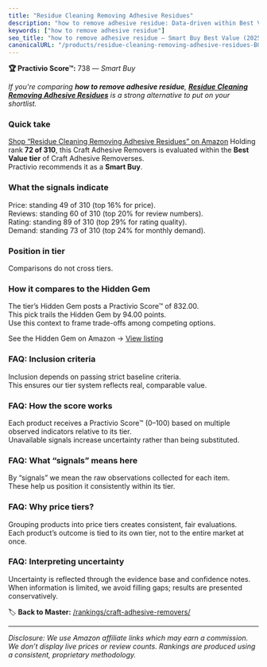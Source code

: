 ```yaml
---
title: "Residue Cleaning Removing Adhesive Residues"
description: "how to remove adhesive residue: Data-driven within Best Value ranking using the Practivio Score™. Positioned by quality, value, demand, findability, momentum."
keywords: ["how to remove adhesive residue"]
seo_title: "how to remove adhesive residue — Smart Buy Best Value (2025)"
canonicalURL: "/products/residue-cleaning-removing-adhesive-residues-B08P7J4GW7/"
---
```


**🏆 Practivio Score™:** 738 — _Smart Buy_


*If you're comparing **how to remove adhesive residue**, **[Residue Cleaning Removing Adhesive Residues](https://www.amazon.com/dp/B08P7J4GW7?tag=practivio-20)** is a strong alternative to put on your shortlist.*
### Quick take
[Shop “Residue Cleaning Removing Adhesive Residues” on Amazon](https://www.amazon.com/dp/B08P7J4GW7?tag=practivio-20)
Holding rank **72 of 310**, this Craft Adhesive Removers is evaluated within the **Best Value tier** of Craft Adhesive Removerses.  
Practivio recommends it as a **Smart Buy**.

### What the signals indicate
Price: standing 49 of 310 (top 16% for price).  
Reviews: standing 60 of 310 (top 20% for review numbers).  
Rating: standing 89 of 310 (top 29% for rating quality).  
Demand: standing 73 of 310 (top 24% for monthly demand).

### Position in tier
Comparisons do not cross tiers.

### How it compares to the Hidden Gem
The tier’s Hidden Gem posts a Practivio Score™ of 832.00.  
This pick trails the Hidden Gem by 94.00 points.  
Use this context to frame trade-offs among competing options.  

See the Hidden Gem on Amazon → [View listing](https://www.amazon.com/dp/B0CJNS7RV1?tag=practivio-20)

### FAQ: Inclusion criteria
Inclusion depends on passing strict baseline criteria.  
This ensures our tier system reflects real, comparable value.

### FAQ: How the score works
Each product receives a Practivio Score™ (0–100) based on multiple observed indicators relative to its tier.  
Unavailable signals increase uncertainty rather than being substituted.

### FAQ: What “signals” means here
By “signals” we mean the raw observations collected for each item.  
These help us position it consistently within its tier.

### FAQ: Why price tiers?
Grouping products into price tiers creates consistent, fair evaluations.  
Each product’s outcome is tied to its own tier, not to the entire market at once.

### FAQ: Interpreting uncertainty
Uncertainty is reflected through the evidence base and confidence notes.  
When information is limited, we avoid filling gaps; results are presented conservatively.


🏷️ **Back to Master:** [/rankings/craft-adhesive-removers/](/rankings/craft-adhesive-removers/)

---
_Disclosure: We use Amazon affiliate links which may earn a commission. We don’t display live prices or review counts. Rankings are produced using a consistent, proprietary methodology._
